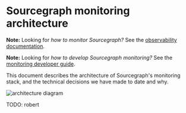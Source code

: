 # Sourcegraph monitoring architecture

**Note:** Looking for _how to monitor Sourcegraph?_ See the [observability documentation](https://docs.sourcegraph.com/admin/observability).

**Note:** Looking for _how to develop Sourcegraph monitoring?_ See the [monitoring developer guide](monitoring.md).

This document describes the architecture of Sourcegraph's monitoring stack, and the technical decisions we have made to date and why.

![architecture diagram](https://storage.googleapis.com/sourcegraph-assets/monitoring-architecture.png)

TODO: robert
